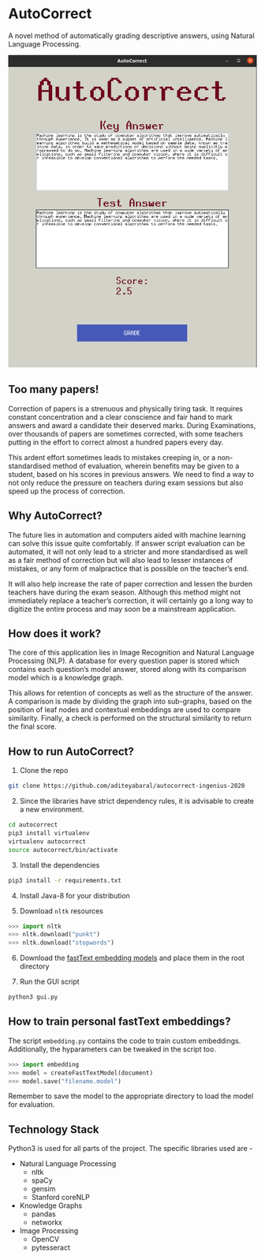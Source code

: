 # AutoCorrect
A novel method of automatically grading descriptive answers, using Natural Language Processing.

![Result Image](screenshots/eval.png)

## Too many papers!

Correction of papers is a strenuous and physically tiring task. It requires constant
concentration and a clear conscience and fair hand to mark answers and award a candidate
their deserved marks. During Examinations, over thousands of papers are sometimes
corrected, with some teachers putting in the effort to correct almost a hundred papers every
day. 

This ardent effort sometimes leads to mistakes creeping in, or a non-standardised
method of evaluation, wherein benefits may be given to a student, based on his scores in
previous answers. We need to find a way to not only reduce the pressure on teachers during
exam sessions but also speed up the process of correction.

## Why AutoCorrect?

The future lies in automation and computers aided with machine learning can solve this
issue quite comfortably. If answer script evaluation can be automated, it will not only lead to
a stricter and more standardised as well as a fair method of correction but will also lead to
lesser instances of mistakes, or any form of malpractice that is possible on the teacher’s
end. 

It will also help increase the rate of paper correction and lessen the burden teachers
have during the exam season. Although this method might not immediately replace a
teacher’s correction, it will certainly go a long way to digitize the entire process and
may soon be a mainstream application.

## How does it work?
The core of this application lies in Image Recognition and Natural Language Processing
(NLP). A database for every question paper is stored which contains each question’s model
answer, stored along with its comparison model which is a knowledge graph. 

This allows for retention of
concepts as well as the structure of the answer. A comparison is made by dividing the graph into sub-graphs, 
based on the position of leaf nodes and contextual embeddings are used to compare similarity. Finally, a check is
performed on the structural similarity to return the final score.



## How to run AutoCorrect?
1. Clone the repo
```bash
git clone https://github.com/aditeyabaral/autocorrect-ingenius-2020
```

2. Since the libraries have strict dependency rules, it is advisable to create a new environment.
```bash
cd autocorrect
pip3 install virtualenv
virtualenv autocorrect
source autocorrect/bin/activate
```

3. Install the dependencies
```bash
pip3 install -r requirements.txt
```

4. Install Java-8 for your distribution

5. Download `nltk` resources
```python
>>> import nltk
>>> nltk.download("punkt")
>>> nltk.download("stopwords")
```

6. Download the [fastText embedding models](https://drive.google.com/drive/folders/19KATLUZh1b3JBgGBXjijKXbXS0V2pZDZ?usp=sharing) and place them in the root directory

7. Run the GUI script
```bash
python3 gui.py
```

## How to train personal fastText embeddings?
The script `embedding.py` contains the code to train custom embeddings. Additionally, the hyparameters can 
be tweaked in the script too. 
```Python
>>> import embedding
>>> model = createFastTextModel(document)
>>> model.save("filename.model")
```
Remember to save the model to the appropriate directory to load the model for evaluation. 

## Technology Stack
Python3 is used for all parts of the project. The specific libraries used are -
* Natural Language Processing
  * nltk
  * spaCy
  * gensim
  * Stanford coreNLP
* Knowledge Graphs
  * pandas
  * networkx
* Image Processing 
  * OpenCV
  * pytesseract

